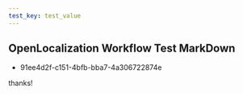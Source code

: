 ```yaml
---
test_key: test_value
---
```

## OpenLocalization Workflow Test MarkDown
* 91ee4d2f-c151-4bfb-bba7-4a306722874e 
thanks!